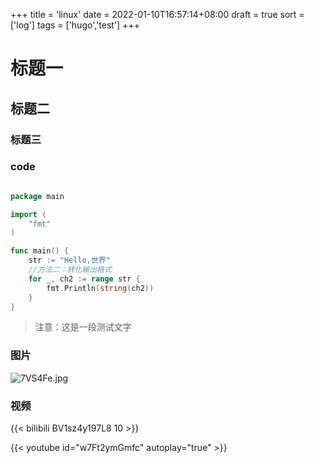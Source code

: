 +++
title = 'linux'
date = 2022-01-10T16:57:14+08:00
draft = true
sort = ['log']
tags = ['hugo','test']
+++

# 标题一
## 标题二
### 标题三

### code

```go

package main

import (
	"fmt"
)

func main() {
	str := "Hello,世界"
	//方法二：转化输出格式
	for _, ch2 := range str {
		fmt.Println(string(ch2))
	}
}

```


> 注意：这是一段测试文字

### 图片

![7VS4Fe.jpg](https://s4.ax1x.com/2022/01/10/7VS4Fe.jpg)

### 视频


{{< bilibili BV1sz4y197L8 10 >}}


{{< youtube id="w7Ft2ymGmfc" autoplay="true" >}}
